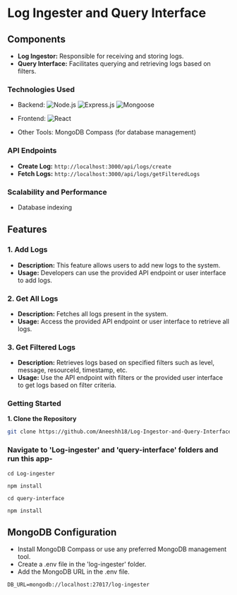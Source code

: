 # Log Ingester and Query Interface

## Components

- **Log Ingestor:** Responsible for receiving and storing logs.
- **Query Interface:** Facilitates querying and retrieving logs based on filters.

### Technologies Used

- Backend:
  ![Node.js](https://img.shields.io/badge/Node%20js-v14.17.6-339933?style=for-the-badge&logo=nodedotjs&logoColor=white)
  ![Express.js](https://img.shields.io/badge/Express%20js-000000?style=for-the-badge&logo=express&logoColor=white)
  ![Mongoose](https://img.shields.io/badge/Mongoose-4EA94B?style=for-the-badge&logo=mongoose&logoColor=white)

- Frontend:
  ![React](https://img.shields.io/badge/React-20232A?style=for-the-badge&logo=react&logoColor=61DAFB)

- Other Tools: MongoDB Compass (for database management)

### API Endpoints

- **Create Log:** `http://localhost:3000/api/logs/create`
- **Fetch Logs:** `http://localhost:3000/api/logs/getFilteredLogs`

### Scalability and Performance

- Database indexing

## Features

### 1. Add Logs

- **Description:** This feature allows users to add new logs to the system.
- **Usage:** Developers can use the provided API endpoint or user interface to add logs.

### 2. Get All Logs

- **Description:** Fetches all logs present in the system.
- **Usage:** Access the provided API endpoint or user interface to retrieve all logs.

### 3. Get Filtered Logs

- **Description:** Retrieves logs based on specified filters such as level, message, resourceId, timestamp, etc.
- **Usage:** Use the API endpoint with filters or the provided user interface to get logs based on filter criteria.

### Getting Started

**1. Clone the Repository**

```bash
git clone https://github.com/Aneeshh18/Log-Ingestor-and-Query-Interface-master.git
```

### Navigate to 'Log-ingester' and 'query-interface' folders and run this app-

```
cd Log-ingester
```

```
npm install
```

```
cd query-interface
```

```
npm install
```

## MongoDB Configuration

- Install MongoDB Compass or use any preferred MongoDB management tool.
- Create a .env file in the 'log-ingester' folder.
- Add the MongoDB URL in the .env file.

```
DB_URL=mongodb://localhost:27017/log-ingester
```
